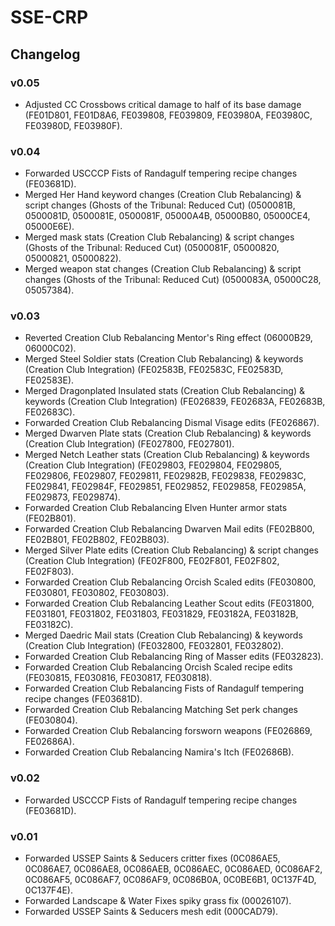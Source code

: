 # SSE-CRP
## Changelog
### v0.05
* Adjusted CC Crossbows critical damage to half of its base damage (FE01D801, FE01D8A6, FE039808, FE039809, FE03980A, FE03980C, FE03980D, FE03980F).

### v0.04
* Forwarded USCCCP Fists of Randagulf tempering recipe changes (FE03681D).
* Merged Her Hand keyword changes (Creation Club Rebalancing) & script changes (Ghosts of the Tribunal: Reduced Cut) (0500081B, 0500081D, 0500081E, 0500081F, 05000A4B, 05000B80, 05000CE4, 05000E6E).
* Merged mask stats (Creation Club Rebalancing) & script changes (Ghosts of the Tribunal: Reduced Cut) (0500081F, 05000820, 05000821, 05000822).
* Merged weapon stat changes (Creation Club Rebalancing) & script changes (Ghosts of the Tribunal: Reduced Cut) (0500083A, 05000C28, 05057384).

### v0.03
* Reverted Creation Club Rebalancing Mentor's Ring effect (06000B29, 06000C02).
* Merged Steel Soldier stats (Creation Club Rebalancing) & keywords (Creation Club Integration) (FE02583B, FE02583C, FE02583D, FE02583E).
* Merged Dragonplated Insulated stats (Creation Club Rebalancing) & keywords (Creation Club Integration) (FE026839, FE02683A, FE02683B, FE02683C).
* Forwarded Creation Club Rebalancing Dismal Visage edits (FE026867).
* Merged Dwarven Plate stats (Creation Club Rebalancing) & keywords (Creation Club Integration) (FE027800, FE027801).
* Merged Netch Leather stats (Creation Club Rebalancing) & keywords (Creation Club Integration) (FE029803, FE029804, FE029805, FE029806, FE029807, FE029811, FE02982B, FE029838, FE02983C, FE029841, FE02984F, FE029851, FE029852, FE029858, FE02985A, FE029873, FE029874).
* Forwarded Creation Club Rebalancing Elven Hunter armor stats (FE02B801).
* Forwarded Creation Club Rebalancing Dwarven Mail edits (FE02B800, FE02B801, FE02B802, FE02B803).
* Merged Silver Plate edits (Creation Club Rebalancing) & script changes (Creation Club Integration) (FE02F800, FE02F801, FE02F802, FE02F803).
* Forwarded Creation Club Rebalancing Orcish Scaled edits (FE030800, FE030801, FE030802, FE030803).
* Forwarded Creation Club Rebalancing Leather Scout edits (FE031800, FE031801, FE031802, FE031803, FE031829, FE03182A, FE03182B, FE03182C).
* Merged Daedric Mail stats (Creation Club Rebalancing) & keywords (Creation Club Integration) (FE032800, FE032801, FE032802).
* Forwarded Creation Club Rebalancing Ring of Masser edits (FE032823).
* Forwarded Creation Club Rebalancing Orcish Scaled recipe edits (FE030815, FE030816, FE030817, FE030818).
* Forwarded Creation Club Rebalancing Fists of Randagulf tempering recipe changes (FE03681D).
* Forwarded Creation Club Rebalancing Matching Set perk changes (FE030804).
* Forwarded Creation Club Rebalancing forsworn weapons (FE026869, FE02686A).
* Forwarded Creation Club Rebalancing Namira's Itch (FE02686B).

### v0.02
* Forwarded USCCCP Fists of Randagulf tempering recipe changes (FE03681D).

### v0.01
* Forwarded USSEP Saints & Seducers critter fixes (0C086AE5, 0C086AE7, 0C086AE8, 0C086AEB, 0C086AEC, 0C086AED, 0C086AF2, 0C086AF5, 0C086AF7, 0C086AF9, 0C086B0A, 0C0BE6B1, 0C137F4D, 0C137F4E).
* Forwarded Landscape & Water Fixes spiky grass fix (00026107).
* Forwarded USSEP Saints & Seducers mesh edit (000CAD79).